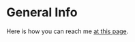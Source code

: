 
# General Info

Here is how you can reach me [at this page](http://www.fmach.it/CRI/info-generali/organizzazione/Biologia-computazionale/BIANCO-LUCA).
